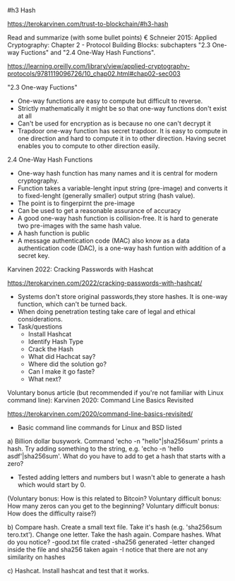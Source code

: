 #h3 Hash

https://terokarvinen.com/trust-to-blockchain/#h3-hash

Read and summarize (with some bullet points) 
€ Schneier 2015: Applied Cryptography: 
Chapter 2 - Protocol Building Blocks: subchapters "2.3 One-way Fuctions" and "2.4 One-Way Hash Functions".

https://learning.oreilly.com/library/view/applied-cryptography-protocols/9781119096726/10_chap02.html#chap02-sec003

"2.3 One-way Fuctions"
- One-way functions are easy to compute but difficult to reverse.
- Strictly mathematically it might be so that one-way functions don't exist at all
- Can't be used for encryption as is because no one can't decrypt it
- Trapdoor one-way function has secret trapdoor. It is easy to compute in one direction and hard to compute it in to other direction. Having secret enables you to compute to other direction easily. 

2.4 One-Way Hash Functions
- One-way hash function has many names and it is central for modern cryptography.
- Function takes a variable-lenght input string (pre-image) and converts it to fixed-lenght (generally smaller) output string (hash value).
- The point is to fingerpirnt the pre-image
- Can be used to get a reasonable assurance of accuracy
- A good one-way hash function is collision-free. It is hard to generate two pre-images with the same hash value.
- A hash function is public
- A message authentication code (MAC) also know as a data authentication code (DAC), is a one-way hash funtion with addition of a secret key.

Karvinen 2022: Cracking Passwords with Hashcat

https://terokarvinen.com/2022/cracking-passwords-with-hashcat/

- Systems don't store original passwords,they store hashes. It is one-way function, which can't be turned back.
- When doing penetration testing take care of legal and ethical considerations.
- Task/questions
	- Install Hashcat
	- Identify Hash Type
	- Crack the Hash
	- What did Hachcat say?
	- Where did the solution go?
	- Can I make it go faste?
	- What next?

Voluntary bonus article (but recommended if you're not familiar with Linux command line): Karvinen 2020: Command Line Basics Revisited

https://terokarvinen.com/2020/command-line-basics-revisited/

- Basic command line commands for Linux and BSD listed

a) Billion dollar busywork. Command 'echo -n "hello"|sha256sum' prints a hash. Try adding something to the string, e.g. 'echo -n 'hello asdf'|sha256sum'. 
What do you have to add to get a hash that starts with a zero? 
- Tested adding letters and numbers but I wasn't able to generate a hash which would start by 0.
  
(Voluntary bonus: How is this related to Bitcoin? Voluntary difficult bonus: How many zeros can you get to the beginning? Voluntary difficult bonus: How does the difficulty raise?)

b) Compare hash. Create a small text file. Take it's hash (e.g. 'sha256sum tero.txt'). Change one letter. Take the hash again. Compare hashes. What do you notice?
-good.txt file crated
-sha256 generated
-letter changed inside the file and sha256 taken again
-I notice that there are not any similarity on hashes

c) Hashcat. Install hashcat and test that it works.
